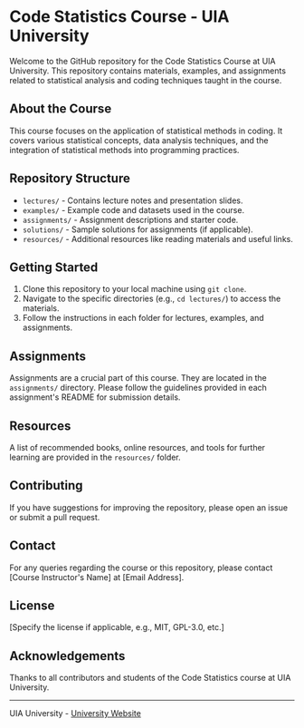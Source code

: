 # Code Statistics Course - UIA University

Welcome to the GitHub repository for the Code Statistics Course at UIA University. This repository contains materials, examples, and assignments related to statistical analysis and coding techniques taught in the course.

## About the Course

This course focuses on the application of statistical methods in coding. It covers various statistical concepts, data analysis techniques, and the integration of statistical methods into programming practices.

## Repository Structure

- `lectures/` - Contains lecture notes and presentation slides.
- `examples/` - Example code and datasets used in the course.
- `assignments/` - Assignment descriptions and starter code.
- `solutions/` - Sample solutions for assignments (if applicable).
- `resources/` - Additional resources like reading materials and useful links.

## Getting Started

1. Clone this repository to your local machine using `git clone`.
2. Navigate to the specific directories (e.g., `cd lectures/`) to access the materials.
3. Follow the instructions in each folder for lectures, examples, and assignments.

## Assignments

Assignments are a crucial part of this course. They are located in the `assignments/` directory. Please follow the guidelines provided in each assignment's README for submission details.

## Resources

A list of recommended books, online resources, and tools for further learning are provided in the `resources/` folder.

## Contributing

If you have suggestions for improving the repository, please open an issue or submit a pull request.

## Contact

For any queries regarding the course or this repository, please contact [Course Instructor's Name] at [Email Address].

## License

[Specify the license if applicable, e.g., MIT, GPL-3.0, etc.]

## Acknowledgements

Thanks to all contributors and students of the Code Statistics course at UIA University.

---

UIA University - [University Website](https://www.uia.edu)
